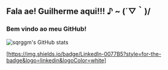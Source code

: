 ## Fala ae! Guilherme aqui!!!   ♪ ~ (´▽｀)/
### Bem vindo ao meu GitHub!

![sqrggm's GitHub stats](https://github-readme-stats.vercel.app/api?username=sqrggm&theme=ocean_dark)

[https://img.shields.io/badge/LinkedIn-0077B5?style=for-the-badge&logo=linkedin&logoColor=white]

